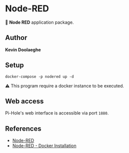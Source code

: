 # Node-RED

:triangular_flag_on_post: **Node RED** application package.

## Author

**Kevin Doolaeghe**

## Setup

```
docker-compose -p nodered up -d
```

:warning: This program require a docker instance to be executed.

## Web access

Pi-Hole's web interface is accessible via port `1880`.

## References

* [Node-RED](https://nodered.org)
* [Node-RED - Docker Installation](https://nodered.org/docs/getting-started/docker)
